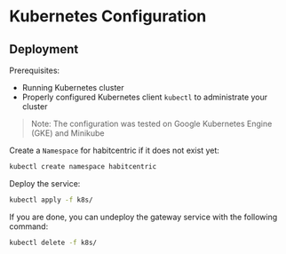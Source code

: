 # Kubernetes Configuration

## Deployment
Prerequisites:
- Running Kubernetes cluster
- Properly configured Kubernetes client `kubectl` to administrate your cluster

> Note: The configuration was tested on Google Kubernetes Engine (GKE) and Minikube

Create a `Namespace` for habitcentric if it does not exist yet:
```bash
kubectl create namespace habitcentric
```

Deploy the service:
```bash
kubectl apply -f k8s/
```

If you are done, you can undeploy the gateway service with the following command:
```bash
kubectl delete -f k8s/
```
